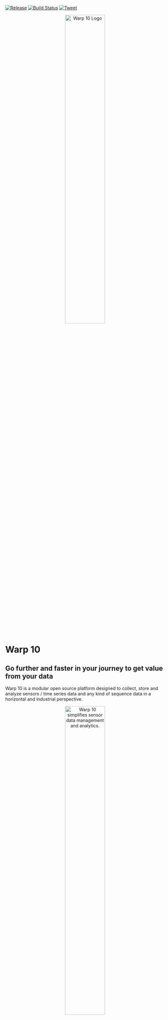 [![Release](https://img.shields.io/github/v/release/senx/warp10-platform)](https://github.com/senx/warp10-platform/releases/latest)
[![Build Status](https://www.travis-ci.com/senx/warp10-platform.svg?branch=master)](https://www.travis-ci.com/senx/warp10-platform)
[![Tweet](https://img.shields.io/twitter/url/http/shields.io.svg?style=social)](https://twitter.com/intent/tweet?text=Get%20The%20Most%20Advanced%20Time%20Series%20Platform&url=https://warp10.io/download&via=warp10io&hashtags=tsdb,database,timeseries,opensource)

<p align="center"><a href="https://warp10.io" title="Warp 10 Platform"><img src="https://warp10.io/assets/img/warp10_bySenx_dark.png" alt="Warp 10 Logo" width="50%"></a></p>

# Warp 10
## Go further and faster in your journey to get value from your data

Warp 10 is a modular open source platform designed to collect, store and analyze sensors / time series data and any kind of sequence data in a horizontal and industrial perspective.

<p align="center"><a href="https://youtu.be/-5dAB7-dHaQ"><img src="https://warp10.io/assets/img/thumbnail_warp10_video.jpg" alt="Warp 10 simplifies sensor data management and analytics." width="50%"></a></p>

## Warp 10 simplifies data management and analytics
Shaped for the Internet of Things (IoT) with a flexible data model, Warp 10 provides a unique and powerful framework to simplify your processes from data collection to analysis and visualization, with the support of geolocated data in its core model (called Geo Time Series).

Geo Time Series extend the notion of Time Series by merging the sequence of sensor readings with the sequence of sensor locations. If your data have no location information, Warp 10 will handle them as regular Time Series.

Warp 10 offers both a Time Series Database and a powerful analysis environment that can be used together or independently.

## Features

The Warp 10 Platform provides a rich set of features to simplify your work on sensor data:
* **A powerful Analytics Engine** with [WarpLib](https://www.warp10.io/doc/reference), a library dedicated to time series data analysis with more than 1000 functions and extension capabilities to perform data analyses, from the simplest to the most advanced. Use the Analytics Engine integrated in the Warp 10 platform or as an external library in your tools.
* **Warp 10 Storage Engine**, our collection and storage layer, a Geo Time Series Database
* **The Edge version**, to implement Warp 10 on any machine technical system or device by adjunction of additional board or box thanks to a wide range of connectors.
* [**WarpScript**](https://www.warp10.io/content/03_Documentation/04_WarpScript), a language specifically designed for analytics of time series data. It is one of the pillars of the analytics layer of the Warp 10 Platform
* [**FLoWS**](https://www.warp10.io/content/03_Documentation/04_FLoWS), an alternative to WarpScript for users discovering the Warp 10 Platform. It is meant to be easy to learn, look familiar to users of other programming languages and enable time series analysis by leveraging the whole of WarpLib.
* **Plasma and Mobius**, streaming engines allowing to cascade the Warp 10 Platform with Complex Event Processing solutions and to build dynamic dashboards
* **Runner**, a system for scheduling WarpScript program executions on the server side
* [**Sensision**](https://github.com/senx/sensision), a framework for exposing metrics and pushing them into Warp 10
* **Standalone version** running on a Raspberry Pi as well as on a beefy server, with no external dependencies
* Replication and sharding of standalone instances using the **Datalog mechanism**
* **Distributed version**, based on Hadoop HBase for the most demanding environments
* Integration with [Pig](https://github.com/senx/warp10-pig), [Spark](https://github.com/senx/warp10-spark2), [Flink](https://github.com/senx/warp10-flink), [NiFi](https://github.com/senx/nifi-warp10-processor), [Kafka Streams](https://github.com/senx/warp10-plugin-kstreams) and [Storm](https://github.com/senx/warp10-storm) for batch and streaming analysis.
* An easy integration into a large ecosystem of existing tools, such as Jupyter, Python, Http, Json, NodeRed, R, Zeppelin, Tableau, Pytorch, MQTT, LevelDB, Avro and more.

A collection of tools that complete the Platform and ease your work on time series data:
* [WarpStudio](https://studio.senx.io/), a web editor, to edit and execute your WarpScript and FLoWS code.
* [WarpFleet](https://warpfleet.senx.io/), the artifact repository, to share your plugins, extensions and macros.
* [Sandbox](https://sandbox.senx.io), a hosted environment for test driving Warp 10 without deploying it.
* [WarpView](https://senx.github.io/warpview/), a collection of charting web components
* [Discovery](https://warp10.io/content/05_Ecosystem/02_Visualization/02_Discovery/00_Overview), a dynamic dashboarding solution with a unique dashboard as code approach.

## Getting started

We strongly recommend you to start with the [getting started](https://www.warp10.io/content/02_Getting_started).
You will learn the basics and the concepts behind Warp 10 step by step.

Learn more by browsing the [documentation](https://www.warp10.io/doc/reference).

To test Warp 10 without installing it, try the [free sandbox](https://sandbox.senx.io/) where you can get your hands on in no time.



## Help & Community

The team has put lots of efforts into the [documentation](https://www.warp10.io/doc/reference) of the Warp 10 Platform, there are still some areas which may need improving, so we count on you to raise the overall quality.

We understand that discovering all the features of the Warp 10 Platform at once can be intimidating, that’s why you have several options to find answers to your questions:
* Explore the [blog](https://blog.senx.io/) and especially the Tutorials and Thinking in WarpScript categories
* Explore the [tutorials](https://www.warp10.io/content/04_Tutorials) on [warp10.io](https://www.warp10.io/)
* Follow us on [Twitter](https://twitter.com/warp10io)
* Join the [Lounge](https://lounge.warp10.io/), the Warp 10 community on Slack
* Subscribe to the [Google Group](https://groups.google.com/forum/#!forum/warp10-users)
* Ask your question on StackOverflow using [warp10](https://stackoverflow.com/search?q=warp10) and [warpscript](https://stackoverflow.com/search?q=warpscript) tags
* Get informed of the last news of the Platform thanks to the [newsletter](https://senx.us19.list-manage.com/subscribe/post?u=322486758928f239c3698c600&id=bc195bb85c)

Our goal is to build a large community of users to move our platform into territories we haven't explored yet and to make Warp 10 and WarpScript the standards for sensor data and the IoT.

## Contributing to the Warp 10 Platform

Open source software is built by people like you, who spend their free time creating things the rest of the community can use.

You want to contribute to Warp 10? We encourage you to read the [contributing page](https://www.warp10.io/content/06_Community/02_Contributing) before.


## Commercial Support

Should you need commercial support for your projects, [SenX](https://senx.io/) offers support plans which will give you access to the core team developing the platform.

Don't hesitate to contact us at [sales@senx.io](mailto:sales@senx.io) for all your enquiries.

#### Trademarks

Warp 10, WarpScript, WarpFleet, Geo Time Series and SenX are trademarks of SenX S.A.S.
